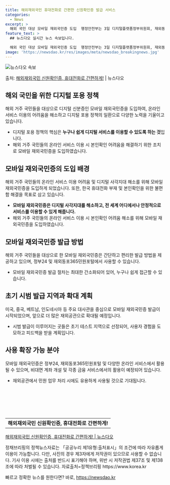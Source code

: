 ```yaml
---
title: 해외재외국민 휴대전화로 간편한 신원확인증 발급 서비스
categories:
  - News
excerpt: >
  해외 국민 대상 모바일 재외국민증 도입  행정안전부는 3일 디지털플랫폼정부위원회, 재외동포청과 협업해 해외 …
feature_text: >
  ## 뉴스다오 실시간 뉴스 속보입니다.

  해외 국민 대상 모바일 재외국민증 도입  행정안전부는 3일 디지털플랫폼정부위원회, 재외동포청과 협업해 해외 …
image: 'https://newsdao.kr/res/images/meta/newsdao_breakingnews.jpg'
---
```


![뉴스다오 속보](https://newsdao.kr/res/images/meta/newsdao_breakingnews.jpg)

<p>출처: <a href="https://newsdao.kr/4577" rel="dofollow">해외재외국민 신원확인증, 휴대전화로 간편하게!</a> | 뉴스다오</p>

<h2 data-ke-size="size26">해외 국민을 위한 디지털 포용 정책</h2>
<p data-ke-size="size16">해외 거주 국민들을 대상으로 디지털 신분증인 모바일 재외국민증을 도입하여, 온라인 서비스 이용의 어려움을 해소하고 디지털 포용 정책의 일환으로 다양한 노력을 기울이고 있습니다.</p>
<ul>
    <li>디지털 포용 정책의 핵심은 <b>누구나 쉽게 디지털 서비스를 이용할 수 있도록 하는 것</b>입니다.</li>
    <li>해외 거주 국민들의 온라인 서비스 이용 시 본인확인 어려움을 해결하기 위한 조치로 모바일 재외국민증을 도입하였습니다.</li>
</ul>
<h2 data-ke-size="size26">모바일 재외국민증의 도입 배경</h2>
<p data-ke-size="size16">해외 거주 국민들의 온라인 서비스 이용 어려움 및 디지털 사각지대 해소를 위해 모바일 재외국민증을 도입하게 되었습니다. 또한, 한국 휴대전화 부재 및 본인확인을 위한 불편함 해결을 목표로 삼고 있습니다.</p>
<ul>
    <li><b>모바일 재외국민증은 디지털 사각지대를 해소하고, 전 세계 어디에서나 안정적으로 서비스를 이용할 수 있게 해줍니다.</b></li>
    <li>해외 거주 국민들의 온라인 서비스 이용 시 본인확인 어려움 해소를 위해 모바일 재외국민증을 도입하였습니다.</li>
</ul>
<h2 data-ke-size="size26">모바일 재외국민증 발급 방법</h2>
<p data-ke-size="size16">해외 거주 국민들을 대상으로 한 모바일 재외국민증은 간단하고 편리한 발급 방법을 제공하고 있으며, 정부24 및 재외동포365민원포털에서 사용할 수 있습니다.</p>
<ul>
    <li>모바일 재외국민증 발급 절차는 최대한 간소화되어 있어, 누구나 쉽게 접근할 수 있습니다.</li>
</ul>
<h2 data-ke-size="size26">초기 시범 발급 지역과 확대 계획</h2>
<p data-ke-size="size16">미국, 중국, 베트남, 인도네시아 등 주요 대사관을 중심으로 모바일 재외국민증 발급이 시작되었으며, 앞으로 더 많은 재외공관으로 확대될 예정입니다.</p>
<ul>
    <li>시범 발급이 이루어지는 곳들은 초기 테스트 지역으로 선정되어, 사용자 경험을 도모하고 피드백을 받을 계획입니다.</li>
</ul>
<h2 data-ke-size="size26">사용 확장 가능 분야</h2>
<p data-ke-size="size16">모바일 재외국민증은 정부24, 재외동포365민원포털 및 다양한 온라인 서비스에서 활용될 수 있으며, 비대면 계좌 개설 및 각종 금융 서비스에서의 활용이 예정되어 있습니다.</p>
<ul>
    <li>재외공관에서 민원 업무 처리 시에도 유용하게 사용될 것으로 기대됩니다.</li>
</ul>
<p data-ke-size="size16">&nbsp;</p>
<p data-ke-size="size16">&nbsp;</p>
<p data-ke-size="size16">&nbsp;</p>
<table>
    <tbody>
        <tr>
            <td style="text-align: center; height: 17px;"><b>해외재외국민 신원확인증, 휴대전화로 간편하게!</b></td>
        </tr>
    </tbody>
</table>
<p data-ke-size="size16"><a href="https://newsdao.kr/4577">해외재외국민 신원확인증, 휴대전화로 간편하게! | 뉴스다오</a></p>
<p data-ke-size="size16">정채브리핑의 정책뉴스자료는 「공공누리 제1유형:출처표시」의 조건에 따라 자유롭게 이용이 가능합니다. 다만, 사진의 경우 제3자에게 저작권이 있으므로 사용할 수 없습니다. 기사 이용 시에는 출처를 반드시 표기해야 하며, 위반 시 저작권법 제37조 및 제138조에 따라 처벌될 수 있습니다. <span data-redactor-tag="span" data-verified="redactor">자료출처=정책브리핑 https://www.korea.kr</span></p> 

빠르고 정확한 뉴스를 원한다면? 바로, <a href="https://newsdao.kr" rel="dofollow">https://newsdao.kr</a>


    
